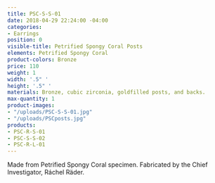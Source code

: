 ```yaml
---
title: PSC-S-S-01
date: 2018-04-29 22:24:00 -04:00
categories:
- Earrings
position: 0
visible-title: Petrified Spongy Coral Posts
elements: Petrified Spongy Coral
product-colors: Bronze
price: 110
weight: 1
width: '.5" '
height: '.5" '
materials: Bronze, cubic zirconia, goldfilled posts, and backs.
max-quantity: 1
product-images:
- "/uploads/PSC-S-S-01.jpg"
- "/uploads/PSCposts.jpg"
products:
- PSC-R-S-01
- PSC-S-S-02
- PSC-R-L-01
---
```


Made from Petrified Spongy Coral specimen. Fabricated by the Chief Investigator, Ráchel Räder.